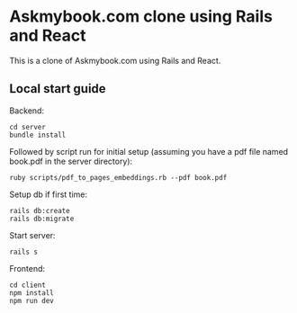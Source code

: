 # Askmybook.com clone using Rails and React
This is a clone of Askmybook.com using Rails and React.

## Local start guide
Backend:
```
cd server
bundle install
```
Followed by script run for initial setup (assuming you have a pdf file named book.pdf in the server directory):
```
ruby scripts/pdf_to_pages_embeddings.rb --pdf book.pdf
```
Setup db if first time:
```
rails db:create
rails db:migrate
```
Start server:
```
rails s
```

Frontend:
```
cd client
npm install
npm run dev
```